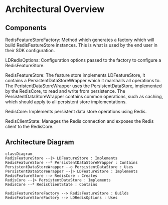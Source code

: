 # Architectural Overview

## Components

RedisFeatureStoreFactory: Method which generates a factory which will build RedisFeatureStore instances. This is what is used by the end user in their SDK configuration.

LDRedisOptions: Configuration options passed to the factory to configure a RedisFeatureStore.

RedisFeatureStore: The feature store implements LDFeatureStore, it contains a PersistentDataStoreWrapper
which it marshalls all operations to. The PeristentDataStoreWrapper uses the PersistentDataStore, implemented by the RedisCore, to read and write from persistence. The PersistentDataStoreWrapper contains common operations, such as caching, which should apply to all persistent store implementations.

RedisCore: Implements persistent data store operations using Redis.

RedisClientState: Manages the Redis connection and exposes the Redis client to the RedisCore.


## Architecture Diagram
```mermaid
classDiagram
RedisFeatureStore --|> LDFeatureStore : Implements
RedisFeatureStore --* PersistentDataStoreWrapper : Contains
PersistentDataStoreWrapper --o PersistentDataStore : Uses
PersistentDataStoreWrapper --|> LDFeatureStore : Implements
RedisFeatureStore --> RedisCore : Creates
RedisCore --|> PersistentDataStore : Implements
RedisCore --* RedisClientState : Contains

RedisFeatureStoreFactory --> RedisFeatureStore : Builds
RedisFeatureStoreFactory --> LDRedisOptions : Uses
```
